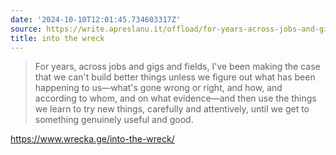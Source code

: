 ```yaml
---
date: '2024-10-10T12:01:45.734603317Z'
source: https://write.apreslanu.it/offload/for-years-across-jobs-and-gigs-and-fields-ive-been-making-the-case-that-we
title: into the wreck
---
```


> For years, across jobs and gigs and fields, I've been making the case that we can't build better things unless we figure out what has been happening to us—what's gone wrong or right, and how, and according to whom, and on what evidence—and then use the things we learn to try new things, carefully and attentively, until we get to something genuinely useful and good.

https://www.wrecka.ge/into-the-wreck/